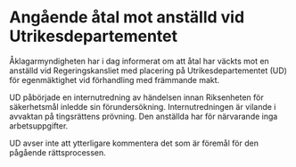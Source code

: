 # Angående åtal mot anställd vid Utrikesdepartementet

Åklagarmyndigheten har i dag informerat om att åtal har väckts mot en anställd vid Regeringskansliet med placering på Utrikesdepartementet (UD) för egenmäktighet vid förhandling med främmande makt.

UD påbörjade en internutredning av händelsen innan Riksenheten för säkerhetsmål inledde sin förundersökning. Internutredningen är vilande i avvaktan på tingsrättens prövning. Den anställda har för närvarande inga arbetsuppgifter.

UD avser inte att ytterligare kommentera det som är föremål för den pågående rättsprocessen.
